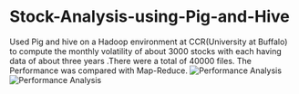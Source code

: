 # Stock-Analysis-using-Pig-and-Hive
Used Pig and hive on a Hadoop environment at CCR(University at Buffalo) to compute the monthly volatility of about 3000 stocks with each having data of about three years .There were a total of 40000 files. The Performance was compared with Map-Reduce.
![Performance Analysis](/Perfomance.png)
![Performance Analysis](/Speed-Up.png)
